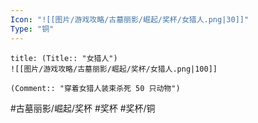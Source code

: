 ```yaml
---
Icon: "![[图片/游戏攻略/古墓丽影/崛起/奖杯/女猎人.png|30]]"
Type: "铜"
---
```

```ad-common-bronze-trophy
title: (Title:: "女猎人")
![[图片/游戏攻略/古墓丽影/崛起/奖杯/女猎人.png|100]]

(Comment:: "穿着女猎人装束杀死 50 只动物")
```

#古墓丽影/崛起/奖杯 #奖杯 #奖杯/铜
